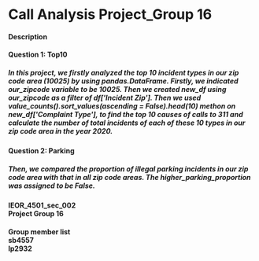 # Call Analysis Project_Group 16
<h4>Description<br>
<h4>Question 1: Top10 <br>
<h5>In this project, we firstly analyzed the top 10 incident types in our zip code area (10025) by using pandas.DataFrame. Firstly, we indicated our_zipcode variable to be 10025. Then we created new_df using our_zipcode as a filter of df['Incident Zip']. Then we used value_counts().sort_values(ascending = False).head(10) methon on new_df['Complaint Type'], to find the top 10 causes of calls to 311 and calculate the number of total incidents of each of these 10 types in our zip code area in the year 2020.
<h4>Question 2: Parking <br>
<h5>Then, we compared the proportion of illegal parking incidents in our zip code area with that in all zip code areas. The higher_parking_proportion was assigned to be False.

<h4>IEOR_4501_sec_002<br>
Project Group 16

<h4>Group member list<br>
sb4557<br>
lp2932<br>